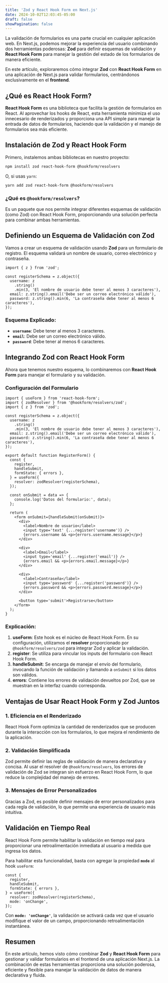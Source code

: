 ```yaml
---
title: 'Zod y React Hook Form en Next.js'
date: 2024-10-02T12:03:45-05:00
draft: false
showPagination: false
---
```


La validación de formularios es una parte crucial en cualquier aplicación web. En Next.js, podemos mejorar la experiencia del usuario combinando dos herramientas poderosas: **Zod** para definir esquemas de validación y **React Hook Form** para manejar la gestión del estado de los formularios de manera eficiente.

En este artículo, exploraremos cómo integrar **Zod** con **React Hook Form** en una aplicación de Next.js para validar formularios, centrándonos exclusivamente en el **frontend**.

## ¿Qué es React Hook Form?

**React Hook Form** es una biblioteca que facilita la gestión de formularios en React. Al aprovechar los hooks de React, esta herramienta minimiza el uso innecesario de renderizados y proporciona una API simple para manejar la entrada de datos de formularios, haciendo que la validación y el manejo de formularios sea más eficiente.

## Instalación de Zod y React Hook Form

Primero, instalemos ambas bibliotecas en nuestro proyecto:

```bash
npm install zod react-hook-form @hookform/resolvers
```

O, si usas `yarn`:

```bash
yarn add zod react-hook-form @hookform/resolvers
```

### ¿Qué es `@hookform/resolvers`?

Es un paquete que nos permite integrar diferentes esquemas de validación (como Zod) con React Hook Form, proporcionando una solución perfecta para combinar ambas herramientas.

## Definiendo un Esquema de Validación con Zod

Vamos a crear un esquema de validación usando **Zod** para un formulario de registro. El esquema validará un nombre de usuario, correo electrónico y contraseña.

```tsx
import { z } from 'zod';

const registerSchema = z.object({
  username: z
    .string()
    .min(3, 'El nombre de usuario debe tener al menos 3 caracteres'),
  email: z.string().email('Debe ser un correo electrónico válido'),
  password: z.string().min(6, 'La contraseña debe tener al menos 6 caracteres'),
});
```

### Esquema Explicado:

- **`username`**: Debe tener al menos 3 caracteres.
- **`email`**: Debe ser un correo electrónico válido.
- **`password`**: Debe tener al menos 6 caracteres.

## Integrando Zod con React Hook Form

Ahora que tenemos nuestro esquema, lo combinaremos con **React Hook Form** para manejar el formulario y su validación.

### Configuración del Formulario

```tsx
import { useForm } from 'react-hook-form';
import { zodResolver } from '@hookform/resolvers/zod';
import { z } from 'zod';

const registerSchema = z.object({
  username: z
    .string()
    .min(3, 'El nombre de usuario debe tener al menos 3 caracteres'),
  email: z.string().email('Debe ser un correo electrónico válido'),
  password: z.string().min(6, 'La contraseña debe tener al menos 6 caracteres'),
});

export default function RegisterForm() {
  const {
    register,
    handleSubmit,
    formState: { errors },
  } = useForm({
    resolver: zodResolver(registerSchema),
  });

  const onSubmit = data => {
    console.log('Datos del formulario:', data);
  };

  return (
    <form onSubmit={handleSubmit(onSubmit)}>
      <div>
        <label>Nombre de usuario</label>
        <input type='text' {...register('username')} />
        {errors.username && <p>{errors.username.message}</p>}
      </div>

      <div>
        <label>Email</label>
        <input type='email' {...register('email')} />
        {errors.email && <p>{errors.email.message}</p>}
      </div>

      <div>
        <label>Contraseña</label>
        <input type='password' {...register('password')} />
        {errors.password && <p>{errors.password.message}</p>}
      </div>

      <button type='submit'>Registrarse</button>
    </form>
  );
}
```

### Explicación:

1. **useForm**: Este hook es el núcleo de React Hook Form. En su configuración, utilizamos el **resolver** proporcionado por `@hookform/resolvers/zod` para integrar Zod y aplicar la validación.
2. **register**: Se utiliza para vincular los inputs del formulario con React Hook Form.
3. **handleSubmit**: Se encarga de manejar el envío del formulario, invocando la función de validación y llamando a `onSubmit` si los datos son válidos.
4. **errors**: Contiene los errores de validación devueltos por Zod, que se muestran en la interfaz cuando corresponda.

## Ventajas de Usar React Hook Form y Zod Juntos

### 1. **Eficiencia en el Renderizado**

React Hook Form optimiza la cantidad de renderizados que se producen durante la interacción con los formularios, lo que mejora el rendimiento de la aplicación.

### 2. **Validación Simplificada**

Zod permite definir las reglas de validación de manera declarativa y concisa. Al usar el resolver de `@hookform/resolvers`, los errores de validación de Zod se integran sin esfuerzo en React Hook Form, lo que reduce la complejidad del manejo de errores.

### 3. **Mensajes de Error Personalizados**

Gracias a Zod, es posible definir mensajes de error personalizados para cada regla de validación, lo que permite una experiencia de usuario más intuitiva.

## Validación en Tiempo Real

React Hook Form permite habilitar la validación en tiempo real para proporcionar una retroalimentación inmediata al usuario a medida que ingresa los datos.

Para habilitar esta funcionalidad, basta con agregar la propiedad **`mode`** al hook `useForm`:

```tsx
const {
  register,
  handleSubmit,
  formState: { errors },
} = useForm({
  resolver: zodResolver(registerSchema),
  mode: 'onChange',
});
```

Con **`mode: 'onChange'`**, la validación se activará cada vez que el usuario modifique el valor de un campo, proporcionando retroalimentación instantánea.

## Resumen

En este artículo, hemos visto cómo combinar **Zod** y **React Hook Form** para gestionar y validar formularios en el frontend de una aplicación Next.js. La combinación de estas herramientas proporciona una solución poderosa, eficiente y flexible para manejar la validación de datos de manera declarativa y fluida.
